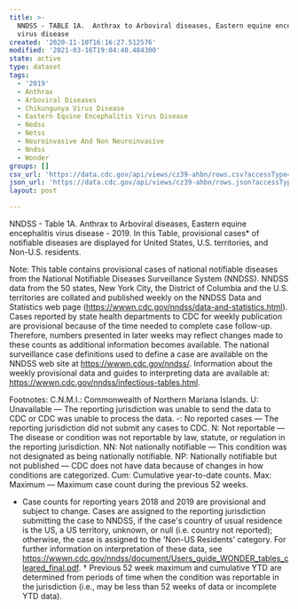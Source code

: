 ```yaml
---
title: >-
  NNDSS - TABLE 1A.  Anthrax to Arboviral diseases, Eastern equine encephalitis
  virus disease
created: '2020-11-10T16:16:27.512576'
modified: '2021-03-16T19:04:48.484300'
state: active
type: dataset
tags:
  - '2019'
  - Anthrax
  - Arboviral Diseases
  - Chikungunya Virus Disease
  - Eastern Equine Encephalitis Virus Disease
  - Nedss
  - Netss
  - Neuroinvasive And Non Neuroinvasive
  - Nndss
  - Wonder
groups: []
csv_url: 'https://data.cdc.gov/api/views/cz39-ahbn/rows.csv?accessType=DOWNLOAD'
json_url: 'https://data.cdc.gov/api/views/cz39-ahbn/rows.json?accessType=DOWNLOAD'
layout: post

---
```

NNDSS - Table 1A. Anthrax to Arboviral diseases, Eastern equine encephalitis virus disease - 2019. In this Table, provisional cases* of notifiable diseases are displayed for United States, U.S. territories, and Non-U.S. residents. 

Note: 
This table contains provisional cases of national notifiable diseases from the National Notifiable Diseases Surveillance System (NNDSS). NNDSS data from the 50 states, New York City, the District of Columbia and the U.S. territories are collated and published weekly on the NNDSS Data and Statistics web page (https://wwwn.cdc.gov/nndss/data-and-statistics.html). Cases reported by state health departments to CDC for weekly publication are provisional because of the time needed to complete case follow-up. Therefore, numbers presented in later weeks may reflect changes made to these counts as additional information becomes available. The national surveillance case definitions used to define a case are available on the NNDSS web site at https://wwwn.cdc.gov/nndss/. Information about the weekly provisional data and guides to interpreting data are available at: https://wwwn.cdc.gov/nndss/infectious-tables.html. 

Footnotes:
C.N.M.I.: Commonwealth of Northern Mariana Islands. 
U: Unavailable — The reporting jurisdiction was unable to send the data to CDC or CDC was unable to process the data.
-: No reported cases — The reporting jurisdiction did not submit any cases to CDC.
N: Not reportable — The disease or condition was not reportable by law, statute, or regulation in the reporting jurisdiction.
NN: Not nationally notifiable — This condition was not designated as being nationally notifiable.
NP: Nationally notifiable but not published — CDC does not have data because of changes in how conditions are categorized.
Cum: Cumulative year-to-date counts.
Max: Maximum — Maximum case count during the previous 52 weeks.
* Case counts for reporting years 2018 and 2019 are provisional and subject to change. Cases are assigned to the reporting jurisdiction submitting the case to NNDSS, if the case's country of usual residence is the US, a US territory, unknown, or null (i.e. country not reported); otherwise, the case is assigned to the 'Non-US Residents' category. For further information on interpretation of these data, see https://wwwn.cdc.gov/nndss/document/Users_guide_WONDER_tables_cleared_final.pdf. 
† Previous 52 week maximum and cumulative YTD are determined from periods of time when the condition was reportable in the jurisdiction (i.e., may be less than 52 weeks of data or incomplete YTD data).
